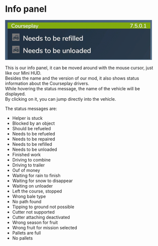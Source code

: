 # Info panel

![Image](../assets/images/infopanel_0_0_480_130.png)

  
This is our info panel, it can be moved around with the mouse cursor, just like our Mini HUD.  
Besides the name and the version of our mod, it also shows status information about the Courseplay drivers.  
While hovering the status message, the name of the vehicle will be displayed.  
By clicking on it, you can jump directly into the vehicle.  


  
The status messages are:  
  
- Helper is stuck  
- Blocked by an object  
- Should be refueled  
- Needs to be refueled  
- Needs to be repaired  
- Needs to be refilled  
- Needs to be unloaded  
- Finished work  
- Driving to combine  
- Driving to trailer  
- Ouf of money  
- Waiting for rain to finish  
- Waiting for snow to disappear  
- Waiting on unloader  
- Left the course, stopped  
- Wrong bale type  
- No path found  
- Tipping to ground not possible  
- Cutter not supported  
- Cutter attaching deactivated  
- Wrong season for fruit  
- Wrong fruit for mission selected  
- Pallets are full  
- No pallets  



